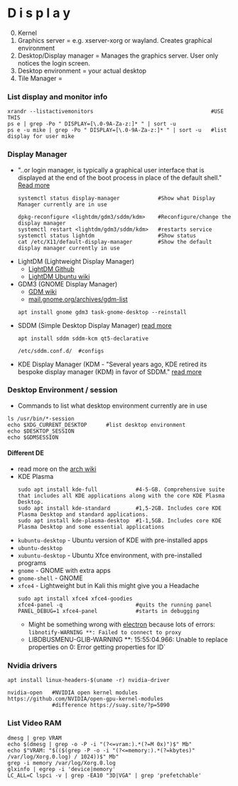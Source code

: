 # D i s p l a y

0. Kernel
1. Graphics server = e.g. xserver-xorg or wayland. Creates graphical environment
2. Desktop/Display manager = Manages the graphics server. User only notices the login screen.
3. Desktop environment = your actual desktop
4. Tile Manager =

### List display and monitor info
````shell
xrandr --listactivemonitors                                     #USE THIS
ps e | grep -Po " DISPLAY=[\.0-9A-Za-z:]* " | sort -u
ps e -u mike | grep -Po " DISPLAY=[\.0-9A-Za-z:]* " | sort -u   #list display for user mike
````

### Display Manager
- "..or login manager, is typically a graphical user interface that is displayed at the end of the boot process in place of the default shell." [Read more](https://wiki.archlinux.org/title/Display_manager)
  ````shell
  systemctl status display-manager            #Show what Display Manager currently are in use
  
  dpkg-reconfigure <lightdm/gdm3/sddm/kdm>    #Reconfigure/change the display manager
  systemctl restart <lightdm/gdm3/sddm/kdm>   #restarts service
  systemctl status lightdm                    #Show status
  cat /etc/X11/default-display-manager        #Show the default display manager currently in use
  ````
- LightDM (Lightweight Display Manager)
  - [LightDM Github](https://github.com/canonical/lightdm)
  - [LightDM Ubuntu wiki](https://wiki.ubuntu.com/LightDM)
- GDM3 (GNOME Display Manager)
   - [GDM wiki](https://wiki.gnome.org/Projects/GDM)
   - [mail.gnome.org/archives/gdm-list](https://mail.gnome.org/archives/gdm-list/)
   ````
   apt install gnome gdm3 task-gnome-desktop --reinstall
   ````
- SDDM (Simple Desktop Display Manager) [read more](https://wiki.archlinux.org/title/SDDM)
   ````shell
   apt install sddm sddm-kcm qt5-declarative
   
   /etc/sddm.conf.d/  #configs
   ````
- KDE Display Manager (KDM - "Several years ago, KDE retired its bespoke display manager (KDM) in favor of SDDM." [read more](https://linuxiac.com/kde-proposes-new-plasma-login-manager-to-replace-sddm/)


### Desktop Environment / session
- Commands to list what desktop environment currently are in use
````shell
ls /usr/bin/*-session
echo $XDG_CURRENT_DESKTOP      #list desktop environment
echo $DESKTOP_SESSION
echo $GDMSESSION
````
#### Different DE
- read more on the [arch wiki](https://wiki.archlinux.org/title/Desktop_environment)
- KDE Plasma
  ````shell
  sudo apt install kde-full            #4-5-GB. Comprehensive suite that includes all KDE applications along with the core KDE Plasma Desktop.
  sudo apt install kde-standard        #1,5-2GB. Includes core KDE Plasma Desktop and standard applications. 
  sudo apt install kde-plasma-desktop  #1-1,5GB. Includes core KDE Plasma Desktop and some essential applications
  ````
- `kubuntu-desktop` -  Ubuntu version of KDE with pre-installed apps
- `ubuntu-desktop`
- `xubuntu-desktop` -  Ubuntu Xfce environment, with pre-installed programs
- `gnome` -  GNOME with extra apps
- `gnome-shell` - GNOME
- `xfce4` - Lightweight but in Kali this might give you a Headache
   ````shell
   sudo apt install xfce4 xfce4-goodies
   xfce4-panel -q                       #quits the running panel
   PANEL_DEBUG=1 xfce4-panel            #starts in debugging
   ````
   - Might be something wrong with [electron](https://github.com/electron/electron/issues/14362) because lots of errors: `libnotify-WARNING **: Failed to connect to proxy`
   - LIBDBUSMENU-GLIB-WARNING **: 15:55:04.966: Unable to replace properties on 0: Error getting properties for ID`


### Nvidia drivers
````shell
apt install linux-headers-$(uname -r) nvidia-driver

nvidia-open   #NVIDIA open kernel modules https://github.com/NVIDIA/open-gpu-kernel-modules
              #difference https://suay.site/?p=5090
````

### List Video RAM
````shell
dmesg | grep VRAM
echo $(dmesg | grep -o -P -i "(?<=vram:).*(?=M 0x)")$" Mb"
echo $"VRAM: "$(($(grep -P -o -i "(?<=memory:).*(?=kbytes)" /var/log/Xorg.0.log) / 1024))$" Mb"
grep -i memory /var/log/Xorg.0.log
glxinfo | egrep -i 'device|memory'
LC_ALL=C lspci -v | grep -EA10 "3D|VGA" | grep 'prefetchable' 
````

